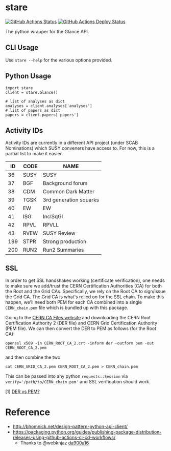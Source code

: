 # stare

[![GitHub Actions Status](https://github.com/kratsg/stare/workflows/CI/badge.svg)](https://github.com/kratsg/stare/actions?workflow=CI) [![GitHub Actions Deploy Status](https://github.com/kratsg/stare/workflows/Publish%20Python%20%F0%9F%90%8D%20distributions%20%F0%9F%93%A6%20to%20PyPI%20and%20TestPyPI/badge.svg)](https://github.com/kratsg/stare/actions?workflow=Publish+Python+%F0%9F%90%8D+distributions+%F0%9F%93%A6+to+PyPI+and+TestPyPI)

The python wrapper for the Glance API.

## CLI Usage

Use `stare --help` for the various options provided.

## Python Usage

```
import stare
client = stare.Glance()

# list of analyses as dict
analyses = client.analyses['analyses']
# list of papers as dict
papers = client.papers['papers']
```

## Activity IDs

Activity IDs are currently in a different API project (under SCAB Nominations) which SUSY conveners have access to. For now, this is a partial list to make it easier.

|ID |CODE|NAME                  |
|---|----|----------------------|
|36 |SUSY|SUSY                  |
|37 |BGF |Background forum      |
|38 |CDM |Common Dark Matter    |
|39 |TGSK|3rd generation squarks|
|40 |EW  |EW                    |
|41 |ISG |InclSqGl              |
|42 |RPVL|RPVLL                 |
|43 |RVEW|SUSY Review           |
|199|STPR|Strong production     |
|200|RUN2|Run2 Summaries        |

## SSL

In order to get SSL handshakes working (certificate verification), one needs to make sure we add/trust the CERN Certification Authorities (CA) for both the Root and the Grid CAs. Specifically, we rely on the Root CA to sign/issue the Grid CA. The Grid CA is what's relied on for the SSL chain. To make this happen, we'll need both PEM for each CA combined into a single `CERN_chain.pem` file which is bundled up with this package.

Going to the [CERN CA Files website](https://cafiles.cern.ch/cafiles/) and downloading the CERN Root Certification Authority 2 (DER file) and CERN Grid Certification Authority (PEM file). We can then convert the DER to PEM as follows (for the Root CA):

```
openssl x509 -in CERN_ROOT_CA_2.crt -inform der -outform pem -out CERN_ROOT_CA_2.pem
```

and then combine the two

```
cat CERN_GRID_CA_2.pem CERN_ROOT_CA_2.pem > CERN_chain.pem
```

This can be passed into any python `requests::Session` via `verify='/path/to/CERN_chain.pem'` and SSL verification should work.

[1] [DER vs PEM?](https://support.ssl.com/Knowledgebase/Article/View/19/0/der-vs-crt-vs-cer-vs-pem-certificates-and-how-to-convert-them)


# Reference
* http://bhomnick.net/design-pattern-python-api-client/
* https://packaging.python.org/guides/publishing-package-distribution-releases-using-github-actions-ci-cd-workflows/
  * Thanks to @webknjaz [da900a16](https://github.com/kratsg/stare/commit/da900a1669af8b72fe8fbbf1c83d8d95e412af8e)
